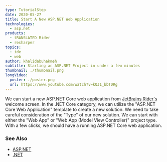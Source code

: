```yaml
---
type: TutorialStep
date: 2020-05-27
title: Start A New ASP.NET Web Application
technologies:
  - asp.net
products:
  - tRANSLATED Rider
  - resharper
topics:
  - ide
  - web
author: khalidabuhakmeh
subtitle: Starting an ASP.NET Project in under a few minutes
thumbnail: ./thumbnail.png
longVideo:
  poster: ./poster.png
  url: https://www.youtube.com/watch?v=kQJ1_bbTDRg
---
```


We can start a new ASP.NET Core web application from [JetBrains Rider's](https://jetbrains.com/rider) welcome screen. In the .NET Core category, we can utilize the "ASP.NET Core Web Application" template to create a new solution. We need to take careful consideration of the "Type" of our new solution. We can start with either the "Web App" or "Web App (Model View Controller)" project type. With a few clicks, we should have a running ASP.NET Core web application.

### See Also

- [ASP.NET](https://dotnet.microsoft.com/apps/aspnet)
- [.NET](https://dot.net/)